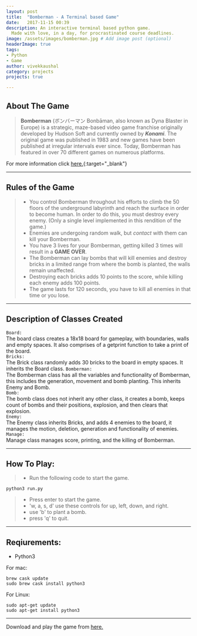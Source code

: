 ```yaml
---
layout: post
title:  "Bomberman - A Terminal based Game"
date:   2017-11-15 00:39
description: An interactive terminal based python game.
  Made with love, in a day, for procrastinated course deadlines.
image: /assets/images/bomberman.jpg # Add image post (optional)
headerImage: true
tags:
- Python
- Game
author: vivekkaushal
category: projects
projects: true

---
```


About The Game
-------------

>**Bomberman** (ボンバーマン Bonbāman, also known as Dyna Blaster in Europe) is a strategic, maze-based video game franchise originally developed by Hudson Soft and currently owned by ***Konami***. The original game was published in 1983 and new games have been published at irregular intervals ever since. Today, Bomberman has featured in over 70 different games on numerous platforms.

For more information click [here.][wiki-link]{:target="_blank"}

----------


Rules of the Game
-------------------

> - You control Bomberman throughout his efforts to climb the 50 floors of the underground labyrinth and reach the surface in order to become human. In order to do this, you must destroy every enemy. (Only a single level implemented in this rendition of the game.)
> - Enemies are undergoing random walk, but *contact* with them can kill your Bomberman.
> - You have 3 lives for your Bomberman, getting killed 3 times will result in a **GAME OVER**.
> - The Bomberman can lay bombs that will kill enemies and destroy bricks in a limited range from where the bomb is planted, the walls remain unaffected. 
> - Destroying each bricks adds 10 points to the score, while killing each enemy adds 100 points.
> - The game lasts for 120 seconds, you have to kill all enemies in that time or you lose.

------------------------

Description of Classes Created
--------------------------------------------
`Board:`  
The board class creates a 18x18 board for gameplay, with boundaries, walls and empty spaces. It also comprises of a getprint function to take a print of the board.  
`Bricks:`  
The Brick class randomly adds 30 bricks to the board in empty spaces. It inherits the Board class. 
`Bomberman:`  
The Bomberman class has all the variables and functionality of Bomberman, this includes the generation, movement and bomb planting. This inherits Enemy and Bomb.  
`Bomb:`  
The bomb class does not inherit any other class, it creates a bomb, keeps count of bombs and their positions, explosion, and then clears that explosion.  
`Enemy:`  
The Enemy class inherits Bricks, and adds 4 enemies to the board, it manages the motion, deletion, generation and functionality of enemies.  
`Manage:`  
Manage class manages score, printing, and the killing of Bomberman.  

__________________

How To Play:
------------------
>- Run the following code to start the game.
```
python3 run.py
```
>- Press enter to start the game.
>- 'w, a, s, d' use these controls for up, left, down, and right.
>- use 'b' to plant a bomb.
>- press 'q' to quit.

___________________

Reqiurements:
--------------------
- Python3

For mac:
```
brew cask update
sudo brew cask install python3
```
For Linux:
```
sudo apt-get update
sudo apt-get install python3
```
______________________

Download and play the game from [here.][github]

[wiki-link]: https://en.wikipedia.org/wiki/Bomberman
[github]: https://github.com/kaushalvivek/Bomberman